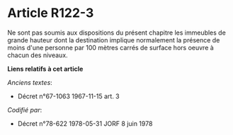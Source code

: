 # Article R122-3

Ne sont pas soumis aux dispositions du présent chapitre les immeubles de grande hauteur dont la destination implique
normalement la présence de moins d'une personne par 100 mètres carrés de surface hors oeuvre à chacun des niveaux.

**Liens relatifs à cet article**

_Anciens textes_:

  - Décret n°67-1063 1967-11-15 art. 3

_Codifié par_:

  - Décret n°78-622 1978-05-31 JORF 8 juin 1978
